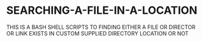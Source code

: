 # SEARCHING-A-FILE-IN-A-LOCATION
THIS IS A BASH SHELL SCRIPTS TO FINDING EITHER A FILE OR DIRECTOR OR LINK EXISTS IN CUSTOM SUPPLIED DIRECTORY LOCATION OR NOT
